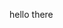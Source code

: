 hello there

<!---
dmtana/dmtana is a ✨ special ✨ repository because its `README.md` (this file) appears on your GitHub profile.
You can click the Preview link to take a look at your changes.
--->
